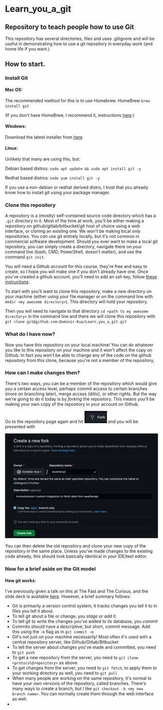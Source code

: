 # Learn_you_a_git

## Repository to teach people how to use Git

This repository has several directories, files and uses .gitignore and will be useful in demonstrating how to use a git
repository in everyday work (and home life if you want.) 


## How to start.


### Install Git
#### Mac OS:

The recommended method for this is to use Homebrew. 
HomeBrew `brew install git` 

(If you don't have HomeBrew, I recommend it, instructions [here](https://brew.sh/).) 

#### Windows:

Download the latest installer from [here](https://git-scm.com/download/win)

#### Linux: 
Unlikely that many are using this, but: 

Debian based distros: 
`sudo apt update && sudo apt install git -y`

Redhat based distros:
`sudo yum install git -y`

If you use a non-debian or redhat derived distro, I trust that you already know how to install git using your package 
manager. 


### Clone this repository
A repository is a (mostly) self-contained source code directory which has a `.git`  directory in it. Most of the time
at work, you'll be either making a repository on github/gitlab/bitbucket/git host of choice using a web interface, or 
cloning an existing one. We won't be making local only repositories. You _can_ use git entirely locally, but it's not
common in commercial software development. Should you ever want to make a local git repository, you can simply create
a directory, navigate there on your command line (bash, CMD, PowerShell, doesn't matter), and use the command
`git init`.

You will need a Github account for this course, they're free and easy to create, so I hope you will make one if you
don't already have one. Once you've created a github account, you'll need to add an ssh key, follow 
[these instructions](https://docs.github.com/en/authentication/connecting-to-github-with-ssh).

To start with you'll want to clone this repository, make a new directory on your machine (either using your file manager
or on the command line with `mkdir <my awesome directory>`). This directory will hold your repository.

Then you will need to navigate to that directory `cd <path to my awesome directory>` in the command line and there we 
will clone this repository with `git clone git@github.com:Dominic-Kua/Learn_you_a_git.git`


### What do I have now?

Now you have this repository on your local machine! You can do whatever you like to this repository on your machine and 
it won't affect the copy on Github. In fact you won't be able to change any of the code on the github repository from 
this clone, because you're not a member of the repository, 


### How can I make changes then?

There's two ways, you can be a member of the repository which would give you a certain access level, perhaps commit 
access to certain branches (more on branching later), merge access (ditto), or other rights. But the way we're going to 
do it today is by _forking_ the repository. This means you'll be making your own copy of the repository in your 
account on Github. 

Go to the repository page again and hit ![fork button](fork.png "The Fork Button") and you will be presented with 

![Fork screen](fork%20page.png "The Fork Page")

You can then delete the old repository and clone your new copy of the repository in the same place. Unless you've made 
changes to the existing code already, this should look basically identical in your IDE/text editor. 

### Now for a brief aside on the Git model

#### How git works: 
I've previously given a talk on this at The Fast and The Curious, and the slide deck is available 
[here](https://docs.google.com/presentation/d/1jIgWOgrlOuTkLixW-zFbF68QW_q1JEMQa7PccUIOZeo/edit?usp=sharing). However, a
brief summary follows: 

* Git is primarily a version control system, it tracks changes you tell it to in files you tell it about. 
* To tell git about a file or change, you _stage_ or _add_ it.
* To tell git to write the changes you've added to its database, you _commit_
* Commits should have a descriptive, but short, commit message. Add this using the `-m` flag as in `git commit -m`
* Git's not just on your machine necessarily! Most often it's used with a central repository server, like 
Github/Gitlab/Bitbucket
* To tell the server about changes you've made and committed, you need to `git push`
* To get a new repository from the server, you need to `git clone <protocol@repository>` as above.
* To get changes from the server, you need to `git fetch`, to apply them to your working directory as well, you need to 
`git pull`
* When many people are working on the same repository, it's normal to have your own versions of the repository, called
branches. There's many ways to create a branch, but I like `git checkout -b <my new branch name>`. You can normally create
them through the web interface as well. 
* 

